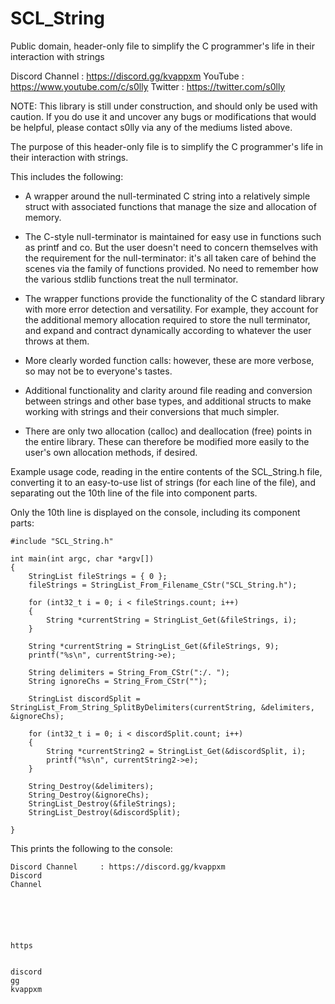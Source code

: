 # SCL_String
Public domain, header-only file to simplify the C programmer's life in their interaction with strings

Discord Channel     : https://discord.gg/kvappxm
YouTube             : https://www.youtube.com/c/s0lly
Twitter             : https://twitter.com/s0lly

NOTE: This library is still under construction, and should only be used with caution.
If you do use it and uncover any bugs or modifications that would be helpful, please contact s0lly via any of the
mediums listed above.

The purpose of this header-only file is to simplify the C programmer's life in their interaction with strings.

This includes the following:

 - A wrapper around the null-terminated C string into a relatively simple struct with associated functions that manage
the size and allocation of memory.

 - The C-style null-terminator is maintained for easy use in functions such as printf and co. 
But the user doesn't need to concern themselves with the requirement for the null-terminator:
it's all taken care of behind the scenes via the family of functions provided.
No need to remember how the various stdlib functions treat the null terminator.

 - The wrapper functions provide the functionality of the C standard library with more error detection and versatility.
For example, they account for the additional memory allocation required to store the null terminator,
and expand and contract dynamically according to whatever the user throws at them. 

 - More clearly worded function calls: however, these are more verbose, so may not be to everyone's tastes.

 - Additional functionality and clarity around file reading and conversion between strings and other base types,
and additional structs to make working with strings and their conversions that much simpler.

 - There are only two allocation (calloc) and deallocation (free) points in the entire library.
These can therefore be modified more easily to the user's own allocation methods, if desired.



Example usage code, reading in the entire contents of the SCL_String.h file, converting it to an easy-to-use list of strings (for each line of the file), and separating out the 10th line of the file into component parts.

Only the 10th line is displayed on the console, including its component parts:

```
#include "SCL_String.h"

int main(int argc, char *argv[])
{
    StringList fileStrings = { 0 };
    fileStrings = StringList_From_Filename_CStr("SCL_String.h");
    
    for (int32_t i = 0; i < fileStrings.count; i++)
    {
        String *currentString = StringList_Get(&fileStrings, i);
    }
    
    String *currentString = StringList_Get(&fileStrings, 9);
    printf("%s\n", currentString->e);
    
    String delimiters = String_From_CStr(":/. ");
    String ignoreChs = String_From_CStr("");
    
    StringList discordSplit = StringList_From_String_SplitByDelimiters(currentString, &delimiters, &ignoreChs);
    
    for (int32_t i = 0; i < discordSplit.count; i++)
    {
        String *currentString2 = StringList_Get(&discordSplit, i);
        printf("%s\n", currentString2->e);
    }
       
    String_Destroy(&delimiters);
    String_Destroy(&ignoreChs);
    StringList_Destroy(&fileStrings);
    StringList_Destroy(&discordSplit);
    
}
```

This prints the following to the console:

```
Discord Channel     : https://discord.gg/kvappxm
Discord
Channel






https


discord
gg
kvappxm
```
